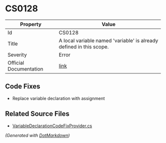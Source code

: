 # CS0128

| Property               | Value                                                                |
| ---------------------- | -------------------------------------------------------------------- |
| Id                     | CS0128                                                               |
| Title                  | A local variable named 'variable' is already defined in this scope\. |
| Severity               | Error                                                                |
| Official Documentation | [link](http://docs.microsoft.com/en-us/dotnet/csharp/misc/cs0128)    |

## Code Fixes

* Replace variable declaration with assignment

## Related Source Files

* [VariableDeclarationCodeFixProvider.cs](../../src/CodeFixes/CSharp/CodeFixes/VariableDeclarationCodeFixProvider.cs)

*\(Generated with [DotMarkdown](http://github.com/JosefPihrt/DotMarkdown)\)*
